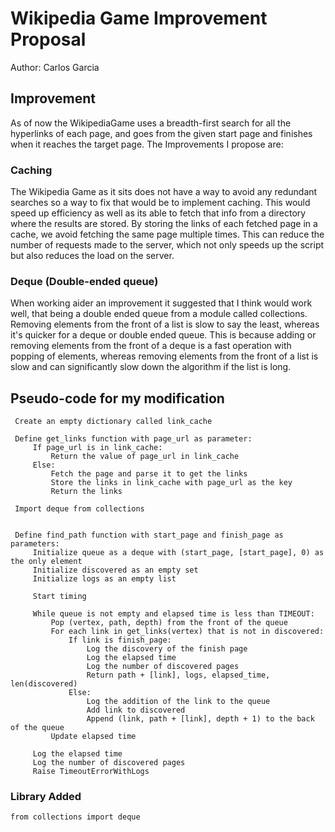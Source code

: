 # Wikipedia Game Improvement Proposal

Author: Carlos Garcia

## Improvement

As of now the WikipediaGame uses a breadth-first search for all the hyperlinks of each page, and goes from the given start page and finishes when it reaches the target page. The Improvements I propose are:

### Caching
The Wikipedia Game as it sits does not have a way to avoid any redundant searches so a way to fix that would be to implement caching. This would speed up efficiency as well as its able to fetch that info from a directory where the results are stored. By storing the links of each fetched page in a cache, we avoid fetching the same page multiple times. This can reduce the number of requests made to the server, which not only speeds up the script but also reduces the load on the server.

### Deque (Double-ended queue)
When working aider an improvement it suggested that I think would work well, that being a double ended queue from a module called collections. Removing elements from the front of a list is slow to say the least, whereas it's quicker for a deque or double ended queue. This is because adding or removing elements from the front of a deque is a fast operation with popping of elements, whereas removing elements from the front of a list is slow and can significantly slow down the algorithm if the list is long.


## Pseudo-code for my modification
```
 Create an empty dictionary called link_cache

 Define get_links function with page_url as parameter:
     If page_url is in link_cache:
         Return the value of page_url in link_cache
     Else:
         Fetch the page and parse it to get the links
         Store the links in link_cache with page_url as the key
         Return the links

 Import deque from collections


 Define find_path function with start_page and finish_page as parameters:
     Initialize queue as a deque with (start_page, [start_page], 0) as the only element
     Initialize discovered as an empty set
     Initialize logs as an empty list

     Start timing

     While queue is not empty and elapsed time is less than TIMEOUT:
         Pop (vertex, path, depth) from the front of the queue
         For each link in get_links(vertex) that is not in discovered:
             If link is finish_page:
                 Log the discovery of the finish page
                 Log the elapsed time
                 Log the number of discovered pages
                 Return path + [link], logs, elapsed_time, len(discovered)
             Else:
                 Log the addition of the link to the queue
                 Add link to discovered
                 Append (link, path + [link], depth + 1) to the back of the queue
         Update elapsed time

     Log the elapsed time
     Log the number of discovered pages
     Raise TimeoutErrorWithLogs

```

### Library Added 
```
from collections import deque
```
